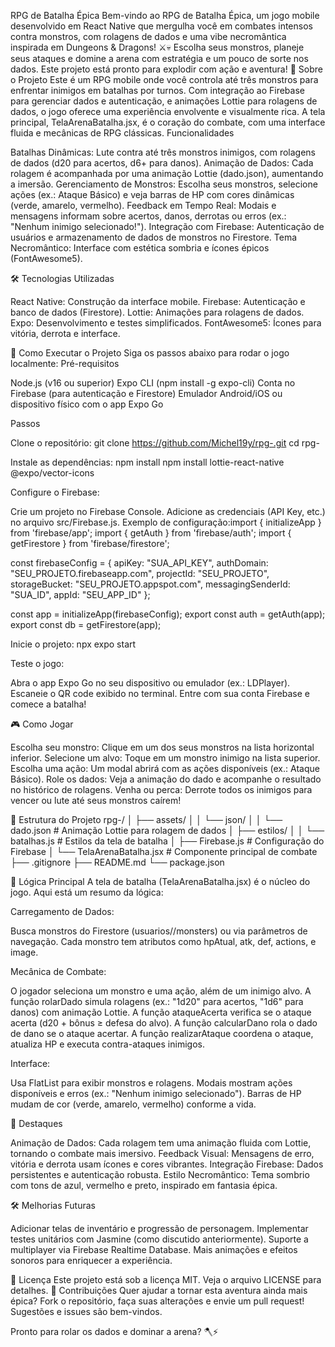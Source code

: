 RPG de Batalha Épica
Bem-vindo ao RPG de Batalha Épica, um jogo mobile desenvolvido em React Native que mergulha você em combates intensos contra monstros, com rolagens de dados e uma vibe necromântica inspirada em Dungeons & Dragons! ⚔️💀 Escolha seus monstros, planeje seus ataques e domine a arena com estratégia e um pouco de sorte nos dados. Este projeto está pronto para explodir com ação e aventura!
📖 Sobre o Projeto
Este é um RPG mobile onde você controla até três monstros para enfrentar inimigos em batalhas por turnos. Com integração ao Firebase para gerenciar dados e autenticação, e animações Lottie para rolagens de dados, o jogo oferece uma experiência envolvente e visualmente rica. A tela principal, TelaArenaBatalha.jsx, é o coração do combate, com uma interface fluida e mecânicas de RPG clássicas.
Funcionalidades

Batalhas Dinâmicas: Lute contra até três monstros inimigos, com rolagens de dados (d20 para acertos, d6+ para danos).
Animação de Dados: Cada rolagem é acompanhada por uma animação Lottie (dado.json), aumentando a imersão.
Gerenciamento de Monstros: Escolha seus monstros, selecione ações (ex.: Ataque Básico) e veja barras de HP com cores dinâmicas (verde, amarelo, vermelho).
Feedback em Tempo Real: Modais e mensagens informam sobre acertos, danos, derrotas ou erros (ex.: "Nenhum inimigo selecionado!").
Integração com Firebase: Autenticação de usuários e armazenamento de dados de monstros no Firestore.
Tema Necromântico: Interface com estética sombria e ícones épicos (FontAwesome5).

🛠️ Tecnologias Utilizadas

React Native: Construção da interface mobile.
Firebase: Autenticação e banco de dados (Firestore).
Lottie: Animações para rolagens de dados.
Expo: Desenvolvimento e testes simplificados.
FontAwesome5: Ícones para vitória, derrota e interface.

🚀 Como Executar o Projeto
Siga os passos abaixo para rodar o jogo localmente:
Pré-requisitos

Node.js (v16 ou superior)
Expo CLI (npm install -g expo-cli)
Conta no Firebase (para autenticação e Firestore)
Emulador Android/iOS ou dispositivo físico com o app Expo Go

Passos

Clone o repositório:
git clone https://github.com/Michel19y/rpg-.git
cd rpg-


Instale as dependências:
npm install
npm install lottie-react-native @expo/vector-icons


Configure o Firebase:

Crie um projeto no Firebase Console.
Adicione as credenciais (API Key, etc.) no arquivo src/Firebase.js.
Exemplo de configuração:import { initializeApp } from 'firebase/app';
import { getAuth } from 'firebase/auth';
import { getFirestore } from 'firebase/firestore';

const firebaseConfig = {
  apiKey: "SUA_API_KEY",
  authDomain: "SEU_PROJETO.firebaseapp.com",
  projectId: "SEU_PROJETO",
  storageBucket: "SEU_PROJETO.appspot.com",
  messagingSenderId: "SUA_ID",
  appId: "SEU_APP_ID"
};

const app = initializeApp(firebaseConfig);
export const auth = getAuth(app);
export const db = getFirestore(app);




Inicie o projeto:
npx expo start


Teste o jogo:

Abra o app Expo Go no seu dispositivo ou emulador (ex.: LDPlayer).
Escaneie o QR code exibido no terminal.
Entre com sua conta Firebase e comece a batalha!



🎮 Como Jogar

Escolha seu monstro: Clique em um dos seus monstros na lista horizontal inferior.
Selecione um alvo: Toque em um monstro inimigo na lista superior.
Escolha uma ação: Um modal abrirá com as ações disponíveis (ex.: Ataque Básico).
Role os dados: Veja a animação do dado e acompanhe o resultado no histórico de rolagens.
Venha ou perca: Derrote todos os inimigos para vencer ou lute até seus monstros caírem!

📜 Estrutura do Projeto
rpg-/
│   ├── assets/
│   │   └── json/
│   │       └── dado.json     # Animação Lottie para rolagem de dados
│   ├── estilos/
│   │   └── batalhas.js       # Estilos da tela de batalha
│   ├── Firebase.js           # Configuração do Firebase
│   └── TelaArenaBatalha.jsx  # Componente principal de combate
├── .gitignore
├── README.md
└── package.json

🧠 Lógica Principal
A tela de batalha (TelaArenaBatalha.jsx) é o núcleo do jogo. Aqui está um resumo da lógica:

Carregamento de Dados:

Busca monstros do Firestore (usuarios/<userId>/monsters) ou via parâmetros de navegação.
Cada monstro tem atributos como hpAtual, atk, def, actions, e image.


Mecânica de Combate:

O jogador seleciona um monstro e uma ação, além de um inimigo alvo.
A função rolarDado simula rolagens (ex.: "1d20" para acertos, "1d6" para danos) com animação Lottie.
A função ataqueAcerta verifica se o ataque acerta (d20 + bônus ≥ defesa do alvo).
A função calcularDano rola o dado de dano se o ataque acertar.
A função realizarAtaque coordena o ataque, atualiza HP e executa contra-ataques inimigos.


Interface:

Usa FlatList para exibir monstros e rolagens.
Modais mostram ações disponíveis e erros (ex.: "Nenhum inimigo selecionado").
Barras de HP mudam de cor (verde, amarelo, vermelho) conforme a vida.



🌟 Destaques

Animação de Dados: Cada rolagem tem uma animação fluida com Lottie, tornando o combate mais imersivo.
Feedback Visual: Mensagens de erro, vitória e derrota usam ícones e cores vibrantes.
Integração Firebase: Dados persistentes e autenticação robusta.
Estilo Necromântico: Tema sombrio com tons de azul, vermelho e preto, inspirado em fantasia épica.

🛠️ Melhorias Futuras

Adicionar telas de inventário e progressão de personagem.
Implementar testes unitários com Jasmine (como discutido anteriormente).
Suporte a multiplayer via Firebase Realtime Database.
Mais animações e efeitos sonoros para enriquecer a experiência.

📝 Licença
Este projeto está sob a licença MIT. Veja o arquivo LICENSE para detalhes.
🙌 Contribuições
Quer ajudar a tornar esta aventura ainda mais épica? Fork o repositório, faça suas alterações e envie um pull request! Sugestões e issues são bem-vindos.

Pronto para rolar os dados e dominar a arena? 🪓⚡